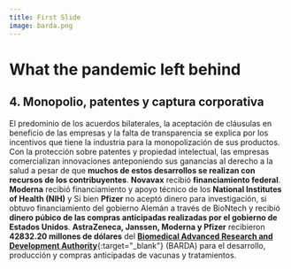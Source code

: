 ```yaml
---
title: First Slide
image: barda.png
---
```


# What the pandemic left behind
## 4. Monopolio, patentes y captura corporativa

El predominio de los acuerdos bilaterales, la aceptación de cláusulas en beneficio de las empresas y la falta de transparencia se explica por los incentivos que tiene la industria para la monopolización de sus productos. Con la protección sobre patentes y propiedad intelectual, las empresas comercializan innovaciones anteponiendo sus ganancias al derecho a la salud a pesar de que **muchos de estos desarrollos se realizan con recursos de los contribuyentes**. **Novavax** recibió **financiamiento federal**. **Moderna** recibió financiamiento y apoyo técnico de los **National Institutes of Health (NIH)** y  Si bien **Pfizer** no aceptó dinero para investigación, si obtuvo financiamiento del gobierno Alemán a través de BioNtech y recibió **dinero púbico de las compras anticipadas realizadas por el gobierno de Estados Unidos**. **AstraZeneca, Janssen, Moderna y Pfizer** recibieron **42832.20 millones de dólares** del [**Biomedical Advanced Research and Development Authority**](https://www.medicalcountermeasures.gov/app/barda/coronavirus/COVID19.aspx){:target="_blank"} (BARDA) para el desarrollo, producción y compras anticipadas de vacunas y tratamientos.
